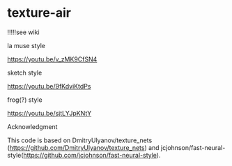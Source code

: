 # texture-air

!!!!!see wiki


la muse style

https://youtu.be/v_zMK9CfSN4



sketch style

https://youtu.be/9fKdviKtdPs



frog(?) style




https://youtu.be/sjtLYJpKNtY







Acknowledgment




This code is based on DmitryUlyanov/texture_nets (https://github.com/DmitryUlyanov/texture_nets) and jcjohnson/fast-neural-style(https://github.com/jcjohnson/fast-neural-style).

